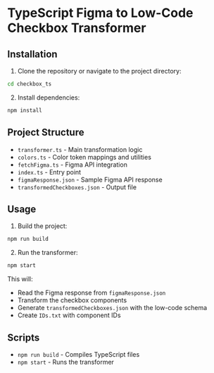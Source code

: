 # TypeScript Figma to Low-Code Checkbox Transformer

## Installation

1. Clone the repository or navigate to the project directory:
```bash
cd checkbox_ts
```

2. Install dependencies:
```bash
npm install
```

## Project Structure

- `transformer.ts` - Main transformation logic
- `colors.ts` - Color token mappings and utilities
- `fetchFigma.ts` - Figma API integration
- `index.ts` - Entry point
- `figmaResponse.json` - Sample Figma API response
- `transformedCheckboxes.json` - Output file

## Usage

1. Build the project:
```bash
npm run build
```

2. Run the transformer:
```bash
npm start
```

This will:
- Read the Figma response from `figmaResponse.json`
- Transform the checkbox components
- Generate `transformedCheckboxes.json` with the low-code schema
- Create `IDs.txt` with component IDs

## Scripts

- `npm run build` - Compiles TypeScript files
- `npm start` - Runs the transformer



